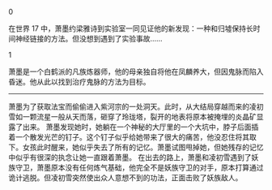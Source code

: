 0

在世界 17 中，萧墨约梁雅诗到实验室一同见证他的新发现：一种和归墟保持长时间神经链接的方法。但没想到遇到了实验事故……

1

萧墨是一个白鹤派的凡族炼器师，他的母亲独自将他在凤麟养大，但因鬼脉而陷入昏迷。他从此以找到治疗鬼脉的方法为目标。

---

萧墨为了获取法宝而偷偷进入紫河宗的一处洞天。此时，从大结局穿越而来的凌初雪如一颗流星一般从天而落，砸穿了玲珑塔，裂开的地表将原本被掩埋的炎晶矿显露了出来。
萧墨发现她时，她躺在一个神秘的大厅里的一个大坑中，脖子后面插着一个散发光芒的钉子。这个钉子似乎给她带来了很大的痛苦，他没忍住将其取下。女孩此时醒来，她似乎失去了所有的记忆。萧墨试图甩掉她，但她残存的记忆中似乎有很深的执念让她一直跟着萧墨。
在出去的路上，萧墨和凌初雪遇到了妖族守卫，萧墨原本没有任何炼气基础，他完全不是妖族守卫的对手，原本打算通过诡计逃脱。但凌初雪突然使出众人意想不到的功法，正面击败了妖族敌人。
